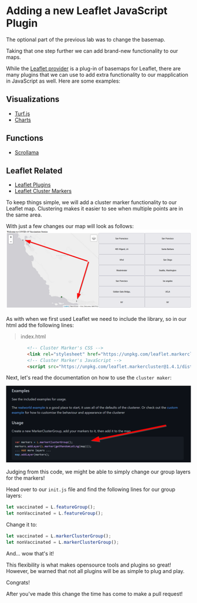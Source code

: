 
# Adding a new Leaflet JavaScript Plugin

The optional part of the previous lab was to change the basemap. 

Taking that one step further we can add brand-new functionality to our maps.

While the [Leaflet provider](https://leaflet-extras.github.io/leaflet-providers/preview/) is a plug-in of basemaps for Leaflet, there are many plugins that we can use to add extra functionality to our mapplication in JavaScript as well.
Here are some examples:

## Visualizations
- [Turf.js](turfjs.org/)
- [Charts](https://www.chartjs.org/docs/latest/samples/bar/vertical.html)

## Functions
- [Scrollama](https://russellgoldenberg.github.io/scrollama/sticky-side/)

## Leaflet Related
- [Leaflet Plugins](https://leafletjs.com/plugins.html)
- [Leaflet Cluster Markers](https://github.com/Leaflet/Leaflet.markercluster)

To keep things simple, we will add a cluster marker functionality to our Leaflet map. Clustering makes it easier to see when multiple points are in the same area.

With just a few changes our map will look as follows:
![](./media/clustermarker.png)

As with when we first used Leaflet we need to include the library, so in our html add the following lines:
>index.html
```html
        <!-- Cluster Marker's CSS -->
        <link rel="stylesheet" href="https://unpkg.com/leaflet.markercluster@1.4.1/dist/MarkerCluster.css" />
        <!-- Cluster Marker's JavaScript -->
        <script src="https://unpkg.com/leaflet.markercluster@1.4.1/dist/leaflet.markercluster.js"></script>
```

Next, let's read the documentation on how to use the `cluster maker`:

![](./media/clustermarker2.png)

Judging from this code, we might be able to simply change our group layers for the markers!

Head over to our `init.js` file and find the following lines for our group layers:

```js title="js/init.js" linenums="1"
let vaccinated = L.featureGroup();
let nonVaccinated = L.featureGroup();
```

Change it to:

```js title="js/init.js" linenums="1"
let vaccinated = L.markerClusterGroup();
let nonVaccinated = L.markerClusterGroup();
```

And... wow that's it!

This flexibility is what makes opensource tools and plugins so great! However, be warned that not all plugins will be as simple to plug and play.

Congrats!

After you've made this change the time has come to make a pull request!